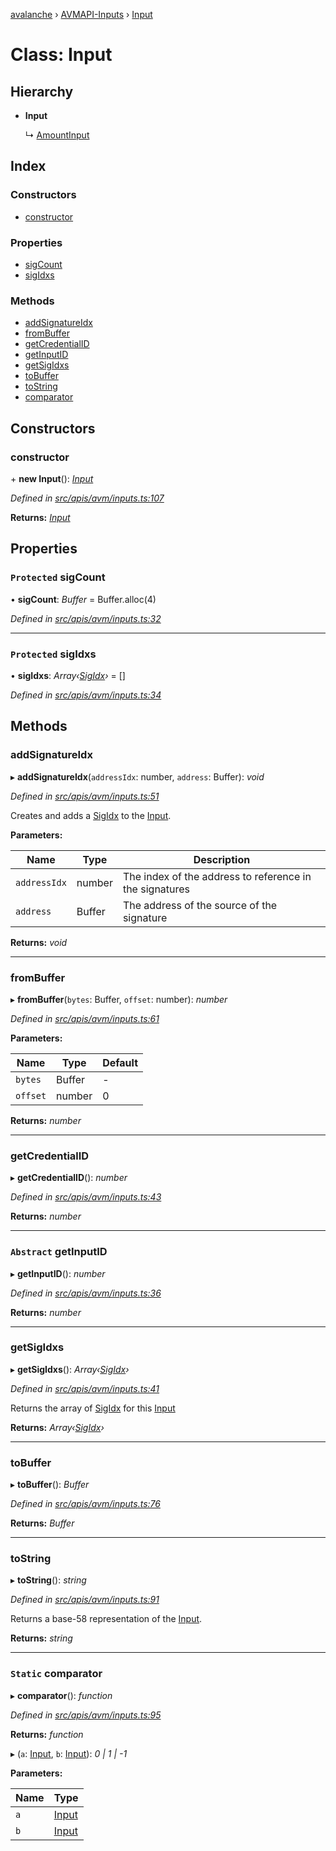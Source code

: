 [avalanche](../README.md) › [AVMAPI-Inputs](../modules/avmapi_inputs.md) › [Input](avmapi_inputs.input.md)

# Class: Input

## Hierarchy

* **Input**

  ↳ [AmountInput](avmapi_inputs.amountinput.md)

## Index

### Constructors

* [constructor](avmapi_inputs.input.md#constructor)

### Properties

* [sigCount](avmapi_inputs.input.md#protected-sigcount)
* [sigIdxs](avmapi_inputs.input.md#protected-sigidxs)

### Methods

* [addSignatureIdx](avmapi_inputs.input.md#addsignatureidx)
* [fromBuffer](avmapi_inputs.input.md#frombuffer)
* [getCredentialID](avmapi_inputs.input.md#getcredentialid)
* [getInputID](avmapi_inputs.input.md#abstract-getinputid)
* [getSigIdxs](avmapi_inputs.input.md#getsigidxs)
* [toBuffer](avmapi_inputs.input.md#tobuffer)
* [toString](avmapi_inputs.input.md#tostring)
* [comparator](avmapi_inputs.input.md#static-comparator)

## Constructors

###  constructor

\+ **new Input**(): *[Input](avmapi_inputs.input.md)*

*Defined in [src/apis/avm/inputs.ts:107](https://github.com/ava-labs/avalanche.js/blob/eabcc2f/src/apis/avm/inputs.ts#L107)*

**Returns:** *[Input](avmapi_inputs.input.md)*

## Properties

### `Protected` sigCount

• **sigCount**: *Buffer* = Buffer.alloc(4)

*Defined in [src/apis/avm/inputs.ts:32](https://github.com/ava-labs/avalanche.js/blob/eabcc2f/src/apis/avm/inputs.ts#L32)*

___

### `Protected` sigIdxs

• **sigIdxs**: *Array‹[SigIdx](avmapi_types.sigidx.md)›* = []

*Defined in [src/apis/avm/inputs.ts:34](https://github.com/ava-labs/avalanche.js/blob/eabcc2f/src/apis/avm/inputs.ts#L34)*

## Methods

###  addSignatureIdx

▸ **addSignatureIdx**(`addressIdx`: number, `address`: Buffer): *void*

*Defined in [src/apis/avm/inputs.ts:51](https://github.com/ava-labs/avalanche.js/blob/eabcc2f/src/apis/avm/inputs.ts#L51)*

Creates and adds a [SigIdx](avmapi_types.sigidx.md) to the [Input](avmapi_inputs.input.md).

**Parameters:**

Name | Type | Description |
------ | ------ | ------ |
`addressIdx` | number | The index of the address to reference in the signatures |
`address` | Buffer | The address of the source of the signature  |

**Returns:** *void*

___

###  fromBuffer

▸ **fromBuffer**(`bytes`: Buffer, `offset`: number): *number*

*Defined in [src/apis/avm/inputs.ts:61](https://github.com/ava-labs/avalanche.js/blob/eabcc2f/src/apis/avm/inputs.ts#L61)*

**Parameters:**

Name | Type | Default |
------ | ------ | ------ |
`bytes` | Buffer | - |
`offset` | number | 0 |

**Returns:** *number*

___

###  getCredentialID

▸ **getCredentialID**(): *number*

*Defined in [src/apis/avm/inputs.ts:43](https://github.com/ava-labs/avalanche.js/blob/eabcc2f/src/apis/avm/inputs.ts#L43)*

**Returns:** *number*

___

### `Abstract` getInputID

▸ **getInputID**(): *number*

*Defined in [src/apis/avm/inputs.ts:36](https://github.com/ava-labs/avalanche.js/blob/eabcc2f/src/apis/avm/inputs.ts#L36)*

**Returns:** *number*

___

###  getSigIdxs

▸ **getSigIdxs**(): *Array‹[SigIdx](avmapi_types.sigidx.md)›*

*Defined in [src/apis/avm/inputs.ts:41](https://github.com/ava-labs/avalanche.js/blob/eabcc2f/src/apis/avm/inputs.ts#L41)*

Returns the array of [SigIdx](avmapi_types.sigidx.md) for this [Input](avmapi_inputs.input.md)

**Returns:** *Array‹[SigIdx](avmapi_types.sigidx.md)›*

___

###  toBuffer

▸ **toBuffer**(): *Buffer*

*Defined in [src/apis/avm/inputs.ts:76](https://github.com/ava-labs/avalanche.js/blob/eabcc2f/src/apis/avm/inputs.ts#L76)*

**Returns:** *Buffer*

___

###  toString

▸ **toString**(): *string*

*Defined in [src/apis/avm/inputs.ts:91](https://github.com/ava-labs/avalanche.js/blob/eabcc2f/src/apis/avm/inputs.ts#L91)*

Returns a base-58 representation of the [Input](avmapi_inputs.input.md).

**Returns:** *string*

___

### `Static` comparator

▸ **comparator**(): *function*

*Defined in [src/apis/avm/inputs.ts:95](https://github.com/ava-labs/avalanche.js/blob/eabcc2f/src/apis/avm/inputs.ts#L95)*

**Returns:** *function*

▸ (`a`: [Input](avmapi_inputs.input.md), `b`: [Input](avmapi_inputs.input.md)): *0 | 1 | -1*

**Parameters:**

Name | Type |
------ | ------ |
`a` | [Input](avmapi_inputs.input.md) |
`b` | [Input](avmapi_inputs.input.md) |
